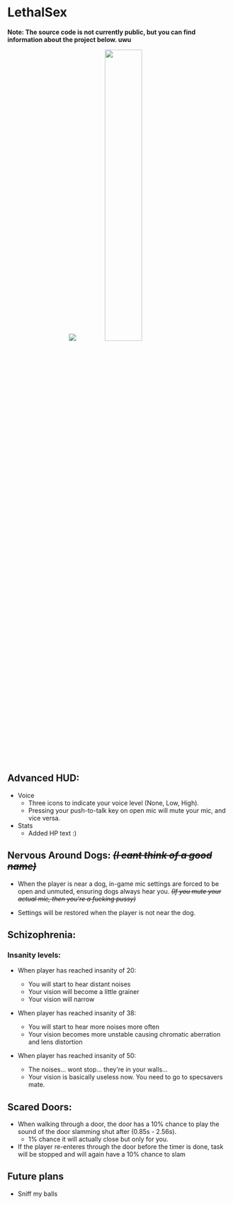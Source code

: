 # LethalSex
<b>Note: The source code is not currently public, but you can find information about the project below. uwu</b></br>

<div align="center">
<img src="https://github.com/IgnoredSoul/LethalSex/assets/61690983/f5beeeb1-cd97-40b9-a2be-c36ed468c2ee"/>
<img src="https://github.com/IgnoredSoul/LethalSex/assets/61690983/a3ca1827-391e-4cf3-a7f7-a49a5fc3a2ab" width=41%/>
</div>
    
## Advanced HUD:
- Voice
    - Three icons to indicate your voice level (None, Low, High).
    - Pressing your push-to-talk key on open mic will mute your mic, and vice versa.
- Stats
    - Added HP text :)

## Nervous Around Dogs: ~~*(I cant think of a good name)*~~
- When the player is near a dog, in-game mic settings are forced to be open and unmuted, ensuring dogs always hear you. ~~*(If you mute your actual mic, then you're a fucking pussy)*~~

- Settings will be restored when the player is not near the dog.

## Schizophrenia:
### Insanity levels:
- When player has reached insanity of 20:
    - You will start to hear distant noises
    - Your vision will become a little grainer
    - Your vision will narrow

- When player has reached insanity of 38:
    - You will start to hear more noises more often
    - Your vision becomes more unstable causing chromatic aberration and lens distortion

- When player has reached insanity of 50:
    - The noises... wont stop... they're in your walls...
    - Your vision is basically useless now. You need to go to specsavers mate.

## Scared Doors:
- When walking through a door, the door has a 10% chance to play the sound of the door slamming shut after (0.85s - 2.56s).
    - 1% chance it will actually close but only for you.
- If the player re-enteres through the door before the timer is done, task will be stopped and will again have a 10% chance to slam

## Future plans
- Sniff my balls
